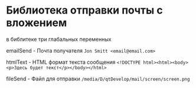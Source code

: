 # Библиотека отправки почты с вложением

в библитеке три глабальных переменных

emailSend - Почта получателя
`Jon Smitt <email@email.com>`

htmlText  - HTML формат текста сообщения
`<!DOCTYPE html><html><body><p>Здесь будет текст</p></body></html>`

fileSend - Файл для отправки
`/media/D/qtDevelop/mail/screen/screen.png`

